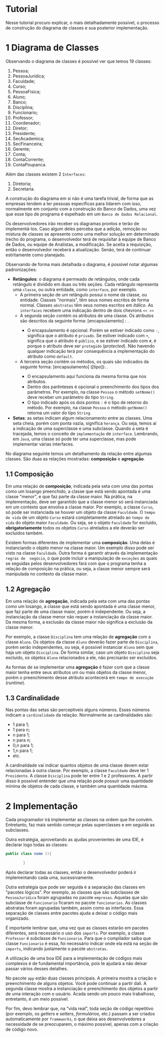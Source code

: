 # Tutorial

Nesse tutorial procuro explicar, o mais detalhadamente possível, o processo de construção do diagrama de classes e 
sua posterior implementação.

# 1 Diagrama de Classes

Observando o diagrama de classes é possível ver que temos 19 classes:

1. Pessoa;
2. PessoaJuridica; 
3. Faculdade; 
4. Curso; 
5. PessoaFisica; 
6. Aluno; 
7. Banco; 
8. Disciplina;
9. Funcionario;
10. Professor; 
11. Coordenador; 
12. Diretor; 
13. Presidente; 
14. SecAcademica; 
15. SecFinanceira; 
16. Gerente;
17. Conta; 
18. ContaCorrente; 
19. ContaPoupanca.

Além das classes existem 2 `Interfaces`:

1. Diretoria;
2. Secretaria.

A construção do diagrama em si não é uma tarefa trivial, de forma que as empresas tendem a ter pessoas específicas 
para lidarem com isso, normalmente em conjunto com a construção do Banco de Dados, uma vez que esse tipo de programa 
é espelhado em um `Banco de Dados Relacional`.

Os desenvolvedores irão receber os diagramas prontos e terão de implementá-los. Caso algum deles perceba que a 
adição, remoção ou mistura de classes se apresente como uma melhor solução em determinado trecho do programa, o 
desenvolvedor terá de requisitar à equipe de Banco de Dados, ou equipe de Analistas, a modificação. Se aceita a 
requisição, então o desenvolvedor receberá a atualização. Senão, terá de continuar estritamente como planejado.

Observando de forma mais detalhada o diagrama, é possível notar algumas padronizações:

* **Retângulos**: o diagrama é permeado de retângulos, onde cada retângulo é dividido em duas ou três seções. Cada 
  retângulo representa uma `classe`, ou outra entidade, como `interface`, por exemplo. 
  * A primeira seção de um retângulo possui o nome da classe, ou entidade. Classes "normais", têm seus nomes 
    escritos de forma normal. Classes `abstratas` têm seus nomes escritos em _itálico_. As `interfaces` recebem uma 
    indicação dentro de dois chevrons `<< >>`
  * A segunda seção contém os atributos de uma classe. Os atributos são descritos da seguinte forma: [encapsulamento]
    <nome> : <tipo>.
    * O encapsulamento é opcional. Porém se estiver indicado como `-`, significa que o atributo é `privado`. Se 
      estiver indicado com `+`, significa que o atributo é `público`, e se estiver indicado com `#`, é porque o 
      atributo deve ser `protegido` (_protected_). Não havendo qualquer indicação terá por consequência a 
      implementação do atributo como `default`.
  * A terceira seção contém os métodos, os quais são indicados da seguinte forma: [encapsulamento] <nome> ([tipo]): 
    <tipo>.
    * O encapsulamento aqui funciona da mesma forma que nos atributos.
    * Dentro dos parênteses é opcional o preenchimento dos tipos dos parâmetros. Por exemplo, na classe `Pessoa` o 
      método `setNome()` deve receber um parâmetro do tipo `String`.
    * O tipo indicado após os dois pontos `:` é o tipo de retorno do método. Por exemplo, na classe `Pessoa` o 
      método `getNome()` retorna um valor do tipo `String`.
* **Setas**: as setas indicam algum relacionamento entre as classes. Uma seta cheia, porém com ponta vazia, 
  significa `herança`. Ou seja, temos aí a indicação de uma superclasse e uma subclasse. Quando a seta é tracejada, 
  temos o conceito de `implementação` de `interface`. Lembrando, em `Java`, uma classe só pode ter uma superclasse, 
  mas pode implementar várias interfaces.

No diagrama seguinte temos um detalhamento da relação entre algumas classes. São duas as relações mostradas:
**composição** e **agregação**.

## 1.1 Composição

Em uma relação de **composição**, indicada pela seta com uma das pontas como um losango preenchido, a classe que está 
sendo apontada é uma classe "menor", e que faz parte da classe maior. Na prática, na implementação, deve ser 
garantido que a classe menor só será instanciada em um contexto que envolva a classe maior. Por exemplo, a classe 
`Curso`, só pode ser instanciada se houver um objeto da classe `Faculdade`. O `tempo de vida` de um objeto `Curso` 
estará completamente atrelado ao `tempo de vida` do objeto maior `Faculdade`. Ou seja, se o objeto `Faculdade` for 
excluído, **obrigatoriamente** todos os objetos `Curso` atrelados a ele deverão ser excluídos também.

Existem formas diferentes de implementar uma **composição**. Uma delas é instanciando o objeto menor na classe maior.
Um exemplo disso pode ser visto na classe `Faculdade`. Outra forma é garantir através da implementação `regras de 
negócio`, o que pode incluir a manipulação de `exceções` as quais se seguidas pelos desenvolvedores fará com que o 
programa tenha a relação de composição na prática, ou seja, a classe menor sempre será manipulada no contexto da 
classe maior.

## 1.2 Agregação

Em uma relação de **agregação**, indicada pela seta com uma das pontas como um losango, a classe que está sendo 
apontada é uma classe menor, que faz parte de uma classe maior, porém é independente. Ou seja, a instanciação da 
classe menor não requer a instanciação da classe maior. Da mesma forma, a exclusão da classe maior não significa a 
exclusão da classe menor.

Por exemplo, a classe `Disciplina` tem uma relação de **agregação** com a classe `Aluno`. Os objetos da classe 
`Aluno` deverão fazer parte de `Disciplina`, porém serão independentes, ou seja, é possível instanciar `Aluno` sem 
que haja um objeto `Disciplina`. De forma similar, caso um objeto `Disciplina` seja excluído, os objetos `Aluno` 
relacionados a ele, não precisarão ser excluídos.

As formas de se implementar uma **agregação** é fazer com que a classe maior tenha entre seus atributos um ou mais 
objetos da classe menor, porém o preenchimento desse atributo acontecerá em `tempo de execução` (_runtime_).

## 1.3 Cardinalidade

Nas pontas das setas são perceptíveis alguns números. Esses números indicam a `cardinalidade` da relação. 
Normalmente as cardinalidades são:

* 1 para 1;
* 1 para n;
* n para 1;
* n para n;
* 0,n para 1;
* 1,n para 1;
* etc.

A cardinalidade vai indicar quantos objetos de uma classe devem estar relacionadas à outra classe. Por exemplo, a 
classe `Faculdade` deve ter 1 `Presidente`. A classe `Disciplina` pode ter entre 1 e 2 professores. A partir disso é 
possível entender que uma relação pode possuir uma quantidade mínima de objetos de cada classe, e também uma 
quantidade máxima.

# 2 Implementação

Cada programador irá implementar as classes na ordem que lhe convém. Entretanto, faz mais sentido começar pelas 
superclasses e em seguida as subclasses.

Outra estratégia, aproveitando as ajudas provenientes de uma IDE, é declarar logo todas as classes:

```java
public class nome (){
    
        }
```

Após declarar todas as classes, então o desenvolvedor poderá ir implementando cada uma, sucessivamente.

Outra estratégia que pode ser seguida é a separação das classes em "pacotes lógicos". Por exemplo, as classes que 
são subclasses de `PessoaJuridica` foram agrupadas no pacote `empresas`. Aquelas que são subclasse de `Funcionario` 
ficaram no pacote `funcionarios`. As classes abstratas foram agrupadas também, assim como as interfaces. Essa 
separação de classes entre pacotes ajuda a deixar o código mais organizado.

É importante lembrar que, uma vez que as classes estarão em pacotes diferentes, será necessário o uso dos `imports`. 
Por exemplo, a classe `Professor` é subclasse de `Funcionario`. Para que o compilador saiba que classe `Funcionario` 
é essa, foi necessário indicar onde ela está na seção de `imports`, indicando justamente o pacote `abstratas`.

A utilização de uma boa IDE para a implementação de códigos mais complexos é de fundamental importância, pois te 
ajudará a não deixar passar vários desses detalhes.

No pacote `app` estão duas classes principais. A primeira mostra a criação e preenchimento de alguns objetos. Você 
pode continuar a partir dali. A segunda classe mostra a instanciação e preenchimento dos objetos a partir de uma 
interação com o usuário. Acada sendo um pouco mais trabalhoso, entretanto, é um meio possível.

Por fim, devo lembrar que, na "vida real", toda seção de código repetitivo (por exemplo, os _getters_ e _setters_, 
_formulários_, etc.) passam a ser criados automaticamente por `frameworks`, o que deixa aos desenvolvedores a 
necessidade de se preocuparem, o máximo possível, apenas com a criação de código novo.